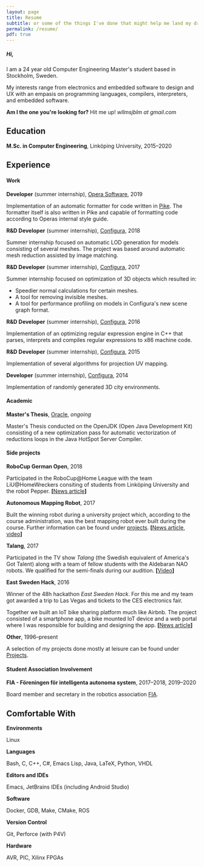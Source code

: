 ```yaml
---
layout: page
title: Resume
subtitle: or some of the things I've done that might help me land my dream job!
permalink: /resume/
pdf: true
---
```


##### Hi,

I am a 24 year old Computer Engineering Master's student based in Stockholm, Sweden.

My interests range from electronics and embedded software to design and UX with an empasis on programming languages, compilers, interpreters, and embedded software.

**Am I the one you're looking for?** Hit me up!
*&#119;&#108;&#108;&#109;&#115;&#106;&#098;&#108;&#109; at &#103;&#109;&#097;&#105;&#108;&#046;&#099;&#111;&#109;*

<div class="divider"></div>

## Education
**M.Sc. in Computer Engineering**, Linköping University, 2015&ndash;2020

<div class="divider"></div>

## Experience
#### Work
**Developer** (summer internship), [Opera Software](https://www.opera.com/), 2019

Implementation of an automatic formatter for code written in [Pike](https://pike.lysator.liu.se). The formatter itself is also written in Pike and capable of formatting code according to Operas internal style guide.

**R&D Developer** (summer internship), [Configura](https://configura.com), 2018

Summer internship focused on automatic LOD generation for models consisting of several meshes. The project was based around automatic mesh reduction assisted by image matching.

**R&D Developer** (summer internship), [Configura](https://configura.com), 2017

Summer internship focused on optimization of 3D objects which resulted in:
* Speedier normal calculations for certain meshes.
* A tool for removing invisible meshes.
* A tool for performance profiling on models in Configura's new scene graph format.

**R&D Developer** (summer internship), [Configura](https://configura.com), 2016

Implementation of an optimizing regular expression engine in C++ that parses, interprets and compiles regular expressions to x86 machine code.

**R&D Developer** (summer internship), [Configura](https://configura.com), 2015

Implementation of several algorithms for projection UV mapping.

**Developer** (summer internship), [Configura](https://configura.com), 2014

Implementation of randomly generated 3D city environments.

#### Academic

**Master's Thesis**, [Oracle](https://www.oracle.com/), *ongoing*

Master's Thesis conducted on the OpenJDK (Open Java Development Kit)
consisting of a new optimization pass for automatic vectorization of
reductions loops in the Java HotSpot Server Compiler.

#### Side projects

**RoboCup German Open**, 2018

Participated in the RoboCup@Home League with the team LiU@HomeWreckers consiting of students from Linköping University and the robot Pepper. **[**[News article](https://www.nyteknik.se/ingenjorskarriar/vm-vilken-ar-den-basta-hemroboten-6909132)**]**

**Autonomous Mapping Robot**, 2017

Built the winning robot during a university project which, according to the course administration, was the best mapping robot ever built during the course. Further information can be found under [projects](/projects/#mapping-robot).
**[**[News article](https://liu.se/nyhet/kartroboten-som-grejade-segern),
[video](https://www.youtube.com/watch?v=i0qU6w0D43c)**]**

**Talang**, 2017

Participated in the TV show *Talang* (the Swedish equivalent of America's Got Talent) along with a team of fellow students with the Aldebaran NAO robots. We qualified for the semi-finals during our audition.
**[**[Video](https://www.youtube.com/watch?v=NhZ9dEqTDQQ)**]**

**East Sweden Hack**, 2016

Winner of the 48h hackathon *East Sweden Hack*. For this me and my team got awarded a trip to Las Vegas and tickets to the CES electronics fair.

Together we built an IoT bike sharing platform much like Airbnb. The project consisted of a smartphone app, a bike mounted IoT device and a web portal where I was responsible for building and designing the app.
**[**[News article](https://liu.se/liu-nytt/arkiv/nyhetsarkiv/1.694679?l=sv)**]**

**Other**, 1996&ndash;present

A selection of my projects done mostly at leisure can be found under [Projects](/projects/).

#### Student Association Involvement


**FIA - Föreningen för intelligenta autonoma system**, 2017&ndash;2018, 2019&ndash;2020

Board member and secretary in the robotics association [FIA](http://fiarobotics.se/).

<div class="divider"></div>

## Comfortable With

**Environments**

Linux

**Languages**

Bash, C, C++, C#, Emacs Lisp, Java, LaTeX, Python, VHDL

**Editors and IDEs**

Emacs, JetBrains IDEs (including Android Studio)

**Software**

Docker, GDB, Make, CMake, ROS

**Version Control**

Git, Perforce (with P4V)

**Hardware**

AVR, PIC, Xilinx FPGAs
